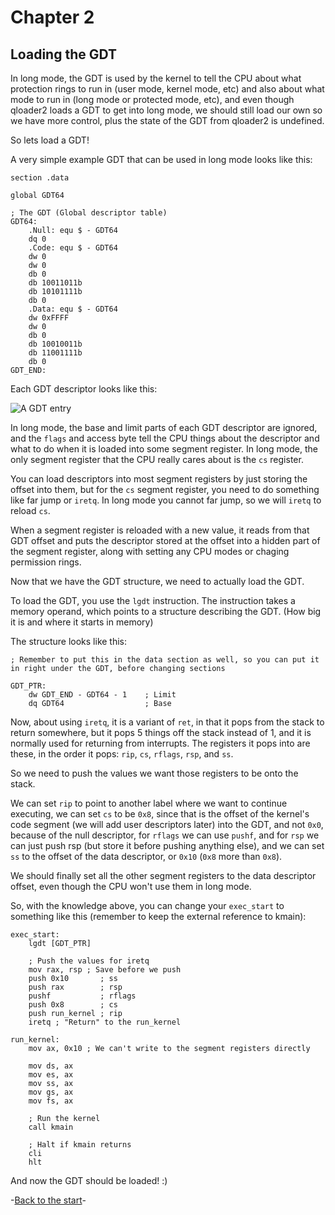 # Chapter 2
## Loading the GDT

In long mode, the GDT is used by the kernel to tell the CPU about what protection rings to run in (user mode, kernel mode, etc) and also about what mode to run in (long mode or protected mode, etc), and even though qloader2 loads a GDT to get into long mode, we should still load our own so we have more control, plus the state of the GDT from qloader2 is undefined.

So lets load a GDT!

A very simple example GDT that can be used in long mode looks like this:
```x86asm
section .data

global GDT64

; The GDT (Global descriptor table)
GDT64:
    .Null: equ $ - GDT64
    dq 0
    .Code: equ $ - GDT64
    dw 0
    dw 0
    db 0
    db 10011011b
    db 10101111b
    db 0
    .Data: equ $ - GDT64
    dw 0xFFFF
    dw 0
    db 0
    db 10010011b
    db 11001111b
    db 0
GDT_END:
```
Each GDT descriptor looks like this:

![A GDT entry](GDT_Entry.png)

In long mode, the base and limit parts of each GDT descriptor are ignored, and the `flags` and access byte tell the CPU things about the descriptor and what to do when it is loaded into some segment register. In long mode, the only segment register that the CPU really cares about is the `cs` register.

You can load descriptors into most segment registers by just storing the offset into them, but for the `cs` segment register, you need to do something like far jump or `iretq`. In long mode you cannot far jump, so we will `iretq` to reload `cs`.

When a segment register is reloaded with a new value, it reads from that GDT offset and puts the descriptor stored at the offset into a hidden part of the segment register, along with setting any CPU modes or chaging permission rings.

Now that we have the GDT structure, we need to actually load the GDT.

To load the GDT, you use the `lgdt` instruction. The instruction takes a memory operand, which points to a structure describing the GDT. (How big it is and where it starts in memory)

The structure looks like this:
```x86asm
; Remember to put this in the data section as well, so you can put it in right under the GDT, before changing sections

GDT_PTR:
    dw GDT_END - GDT64 - 1    ; Limit
    dq GDT64                  ; Base
```
Now, about using `iretq`, it is a variant of `ret`, in that it pops from the stack to return somewhere, but it pops 5 things off the stack instead of 1, and it is normally used for returning from interrupts. The registers it pops into are these, in the order it pops: `rip`, `cs`, `rflags`, `rsp`, and `ss`.

So we need to push the values we want those registers to be onto the stack.

We can set `rip` to point to another label where we want to continue executing, we can set `cs` to be `0x8`, since that is the offset of the kernel's code segment (we will add user descriptors later) into the GDT, and not `0x0`, because of the null descriptor, for `rflags` we can use `pushf`, and for `rsp` we can just push rsp (but store it before pushing anything else), and we can set `ss` to the offset of the data descriptor, or `0x10` (`0x8` more than `0x8`).

We should finally set all the other segment registers to the data descriptor offset, even though the CPU won't use them in long mode.

So, with the knowledge above, you can change your `exec_start` to something like this (remember to keep the external reference to kmain):
```x86asm
exec_start:
    lgdt [GDT_PTR]

    ; Push the values for iretq
    mov rax, rsp ; Save before we push
    push 0x10       ; ss
    push rax        ; rsp
    pushf           ; rflags
    push 0x8        ; cs
    push run_kernel ; rip
    iretq ; "Return" to the run_kernel
    
run_kernel:
    mov ax, 0x10 ; We can't write to the segment registers directly

    mov ds, ax
    mov es, ax
    mov ss, ax
    mov gs, ax
    mov fs, ax

    ; Run the kernel
    call kmain

    ; Halt if kmain returns
    cli
    hlt
```

And now the GDT should be loaded! :)

-[Back to the start](../README.md)-